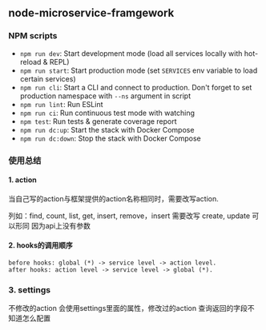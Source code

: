## node-microservice-framgework

### NPM scripts

- `npm run dev`: Start development mode (load all services locally with hot-reload & REPL)
- `npm run start`: Start production mode (set `SERVICES` env variable to load certain services)
- `npm run cli`: Start a CLI and connect to production. Don't forget to set production namespace with `--ns` argument in script
- `npm run lint`: Run ESLint
- `npm run ci`: Run continuous test mode with watching
- `npm test`: Run tests & generate coverage report
- `npm run dc:up`: Start the stack with Docker Compose
- `npm run dc:down`: Stop the stack with Docker Compose


### 使用总结


 #### 1. action

 当自己写的action与框架提供的action名称相同时，需要改写action.

 列如：find, count, list, get, insert, remove，insert 需要改写
 create, update 可以形同 因为api上没有参数

 
 #### 2. hooks的调用顺序

 ```
 before hooks: global (*) -> service level -> action level.
 after hooks: action level -> service level -> global (*).
 ```

 ### 3. settings
 
 不修改的action 会使用settings里面的属性，修改过的action 查询返回的字段不知道怎么配置

